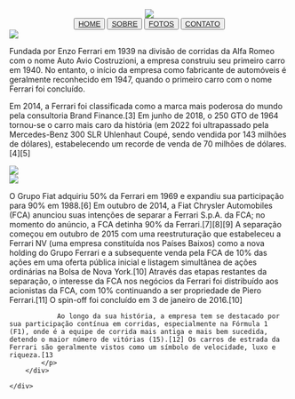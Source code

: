 <!DOCTYPE html>
<html lang="en">
<head>
    <meta charset="UTF-8">
    <meta http-equiv="X-UA-Compatible" content="IE=edge">
    <meta name="viewport" content="width=device-width, initial-scale=1.0">
    <title>Document</title>
    <link rel="stylesheet" href="style.css">
</head>
<body>
    <div class="logo">
        <center>
            <img src="https://en.protothema.gr/wp-content/uploads/2019/04/ferrari-logo.png"/>
    </div>
    <div class="dentro">
        <div class="botao">
            <center>
                <button class="button2"> <a href="HOME.html">HOME</a> </button>
                <button class="button2"> <a href="SOBRE.html">SOBRE</a> </button>
                <button class="button2"> <a href="FOTOS.html">FOTOS</a> </button>
                <button class="button2"> <a href="CONTATO.html">CONTATO</a> </button>
            </center>
        </div>
    </div>
    <div class="imagem1">
        <img src="https://comunitaitaliana.com/wp-content/uploads/2022/12/sede-da-ferrari-em-maranello.jpg" class="img1">
        <p class="sobre" id="poppins-regular">
            Fundada por Enzo Ferrari em 1939 na divisão de corridas da Alfa Romeo com o nome Auto Avio Costruzioni, a empresa construiu seu primeiro carro em 1940. No entanto, o início da empresa como fabricante de automóveis é geralmente reconhecido em 1947, quando o primeiro carro com o nome Ferrari foi concluído.

Em 2014, a Ferrari foi classificada como a marca mais poderosa do mundo pela consultoria Brand Finance.[3] Em junho de 2018, o 250 GTO de 1964 tornou-se o carro mais caro da história (em 2022 foi ultrapassado pela Mercedes-Benz 300 SLR Uhlenhaut Coupé, sendo vendida por 143 milhões de dólares), estabelecendo um recorde de venda de 70 milhões de dólares.[4][5]
          </p>
    </div>
    <div class="imagem2e3">
        <img src="https://directimports.com.br/wp-content/uploads/2023/04/ferrari-sf90-spider-2024-ad00.webp" class="img2">
        <div class="img4">
            <img src="https://quatrorodas.abril.com.br/wp-content/uploads/2022/10/NOVITEC-Ferrari-SF90-Spider-1.jpg?crop=1&resize=1212,909" class="img3">
            <p class="texto2">
                O Grupo Fiat adquiriu 50% da Ferrari em 1969 e expandiu sua participação para 90% em 1988.[6] Em outubro de 2014, a Fiat Chrysler Automobiles (FCA) anunciou suas intenções de separar a Ferrari S.p.A. da FCA; no momento do anúncio, a FCA detinha 90% da Ferrari.[7][8][9] A separação começou em outubro de 2015 com uma reestruturação que estabeleceu a Ferrari NV (uma empresa constituída nos Países Baixos) como a nova holding do Grupo Ferrari e a subsequente venda pela FCA de 10% das ações em uma oferta pública inicial e listagem simultânea de ações ordinárias na Bolsa de Nova York.[10] Através das etapas restantes da separação, o interesse da FCA nos negócios da Ferrari foi distribuído aos acionistas da FCA, com 10% continuando a ser propriedade de Piero Ferrari.[11] O spin-off foi concluído em 3 de janeiro de 2016.[10]

                Ao longo da sua história, a empresa tem se destacado por sua participação contínua em corridas, especialmente na Fórmula 1 (F1), onde é a equipe de corrida mais antiga e mais bem sucedida, detendo o maior número de vitórias (15).[12] Os carros de estrada da Ferrari são geralmente vistos como um símbolo de velocidade, luxo e riqueza.[13
            </p>
        </div>

    </div>    
</body>
</html>



